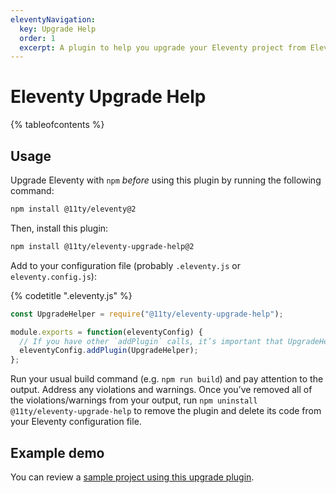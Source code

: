 ```yaml
---
eleventyNavigation:
  key: Upgrade Help
  order: 1
  excerpt: A plugin to help you upgrade your Eleventy project from Eleventy v1.0 to v2.0.
---
```


# Eleventy Upgrade Help

{% tableofcontents %}

## Usage

Upgrade Eleventy with `npm` _before_ using this plugin by running the following command:

```bash
npm install @11ty/eleventy@2
```

Then, install this plugin:

```bash
npm install @11ty/eleventy-upgrade-help@2
```

Add to your configuration file (probably `.eleventy.js` or `eleventy.config.js`):

{% codetitle ".eleventy.js" %}

```js
const UpgradeHelper = require("@11ty/eleventy-upgrade-help");

module.exports = function(eleventyConfig) {
  // If you have other `addPlugin` calls, it’s important that UpgradeHelper is added last.
  eleventyConfig.addPlugin(UpgradeHelper);
};
```

Run your usual build command (e.g. `npm run build`) and pay attention to the output.
Address any violations and warnings. Once you’ve removed all of the violations/warnings from your output, run `npm uninstall @11ty/eleventy-upgrade-help` to remove the plugin and delete its code from your Eleventy configuration file.

## Example demo

You can review a [sample project using this upgrade plugin](https://github.com/11ty/demo-eleventy-upgrade-help).
